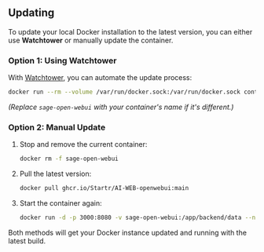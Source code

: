 ## Updating

To update your local Docker installation to the latest version, you can either use **Watchtower** or manually update the container.

### Option 1: Using Watchtower

With [Watchtower](https://containrrr.dev/watchtower/), you can automate the update process:

```bash
docker run --rm --volume /var/run/docker.sock:/var/run/docker.sock containrrr/watchtower --run-once sage-open-webui
```

_(Replace `sage-open-webui` with your container's name if it's different.)_

### Option 2: Manual Update

1. Stop and remove the current container:

   ```bash
   docker rm -f sage-open-webui
   ```

2. Pull the latest version:

   ```bash
   docker pull ghcr.io/Startr/AI-WEB-openwebui:main
   ```

3. Start the container again:

   ```bash
   docker run -d -p 3000:8080 -v sage-open-webui:/app/backend/data --name sage-open-webui ghcr.io/Startr/AI-WEB-openwebui:main
   ```

Both methods will get your Docker instance updated and running with the latest build.

